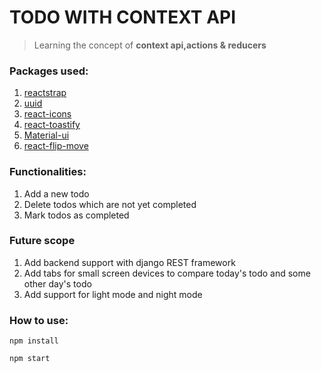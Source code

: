 # TODO WITH CONTEXT API

> Learning the concept of **context api,actions & reducers**

### Packages used:
1. [reactstrap](https://reactstrap.github.io/)
2. [uuid](https://www.npmjs.com/package/uuid)
3. [react-icons](https://www.npmjs.com/package/react-icons)
4. [react-toastify](https://www.npmjs.com/package/react-toastify)
5. [Material-ui](https://material-ui.com/getting-started/installation/)
6. [react-flip-move](https://www.npmjs.com/package/react-flip-move)

### Functionalities:
1. Add a new todo
2. Delete todos which are not yet completed
3. Mark todos as completed


### Future scope
1. Add backend support with django REST framework
2. Add tabs for small screen devices to compare today's todo and some other day's todo
3. Add support for light mode and night mode

### How to use:
```
npm install
```
```
npm start
```